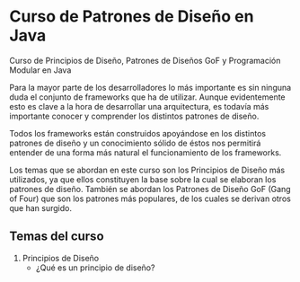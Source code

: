 # Curso de Patrones de Diseño en Java
Curso de Principios de Diseño, Patrones de Diseños GoF y Programación Modular en Java


Para la mayor parte de los desarrolladores lo más importante es sin ninguna duda el conjunto de frameworks que ha de utilizar. Aunque evidentemente esto es clave a la hora de desarrollar una arquitectura, es todavía más importante conocer y comprender los distintos patrones de diseño.


Todos los frameworks están construidos apoyándose en los distintos patrones de diseño y un conocimiento sólido de éstos nos permitirá entender de una forma más natural el funcionamiento de los frameworks.


Los temas que se abordan en este curso son los Principios de Diseño más utilizados, ya que ellos constituyen la base sobre la cual se elaboran los patrones de diseño. También se abordan los Patrones de Diseño GoF (Gang of Four) que son los patrones más populares, de los cuales se derivan otros que han surgido.

## Temas del curso

1) Principios de Diseño
    * ¿Qué es un principio de diseño?

